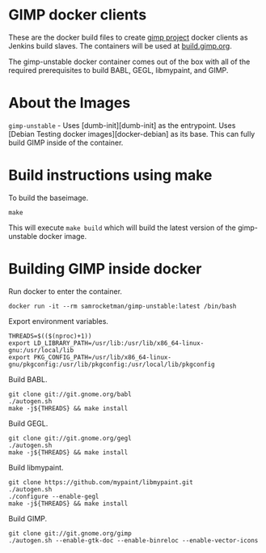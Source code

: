 # GIMP docker clients

These are the docker build files to create [gimp project][gimp] docker clients
as Jenkins build slaves.  The containers will be used at
[build.gimp.org][gimp-build].

The gimp-unstable docker container comes out of the box with all of the required
prerequisites to build BABL, GEGL, libmypaint, and GIMP.

# About the Images

`gimp-unstable` - Uses [dumb-init][dumb-init] as the entrypoint.  Uses [Debian
Testing docker images][docker-debian] as its base.  This can fully build GIMP
inside of the container.

# Build instructions using make

To build the baseimage.

```
make
```

This will execute `make build` which will build the latest version of the
gimp-unstable docker image.

# Building GIMP inside docker

Run docker to enter the container.

    docker run -it --rm samrocketman/gimp-unstable:latest /bin/bash

Export environment variables.

    THREADS=$(($(nproc)+1))
    export LD_LIBRARY_PATH=/usr/lib:/usr/lib/x86_64-linux-gnu:/usr/local/lib
    export PKG_CONFIG_PATH=/usr/lib/x86_64-linux-gnu/pkgconfig:/usr/lib/pkgconfig:/usr/local/lib/pkgconfig

Build BABL.

    git clone git://git.gnome.org/babl
    ./autogen.sh
    make -j${THREADS} && make install

Build GEGL.

    git clone git://git.gnome.org/gegl
    ./autogen.sh
    make -j${THREADS} && make install

Build libmypaint.

    git clone https://github.com/mypaint/libmypaint.git
    ./autogen.sh
    ./configure --enable-gegl
    make -j${THREADS} && make install

Build GIMP.

    git clone git://git.gnome.org/gimp
    ./autogen.sh --enable-gtk-doc --enable-binreloc --enable-vector-icons

[centos-baseimage]: https://github.com/pokle/centos-baseimage/blob/master/image/Dockerfile
[gimp-build]: https://build.gimp.org/
[gimp]: http://www.gimp.org/
[jenkins-slave]: https://github.com/evarga/docker-images/blob/master/jenkins-slave/Dockerfile
[jervis-docker]: https://github.com/samrocketman/jervis-docker
[jervis]: https://github.com/samrocketman/jervis
[phusion]: https://github.com/phusion/baseimage-docker
